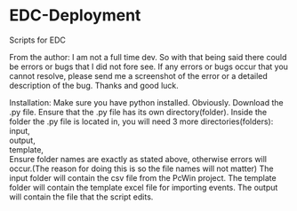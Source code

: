 # EDC-Deployment
Scripts for EDC

From the author:
  I am not a full time dev. So with that being said there could be errors or bugs that I did not fore see. If any errors or bugs occur that you cannot resolve, please    send me a screenshot of the error or a detailed description of the bug. Thanks and good luck.

Installation:
  Make sure you have python installed. Obviously.
  Download the .py file.
  Ensure that the .py file has its own directory(folder).
  Inside the folder the .py file is located in, you will need 3 more directories(folders):<br>
    input,<br>
    output,<br>
    template,<br>
  Ensure folder names are exactly as stated above, otherwise errors will occur.(The reason for doing this is so the file names will not matter)
  The input folder will contain the csv file from the PcWin project.
  The template folder will contain the template excel file for importing events.
  The output will contain the file that the script edits.
  
 
  
